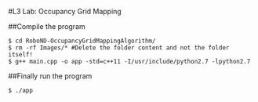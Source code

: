 #L3
Lab: Occupancy Grid Mapping

##Compile the program
```
$ cd RoboND-OccupancyGridMappingAlgorithm/
$ rm -rf Images/* #Delete the folder content and not the folder itself!
$ g++ main.cpp -o app -std=c++11 -I/usr/include/python2.7 -lpython2.7
```

##Finally run the program
```
$ ./app
```
